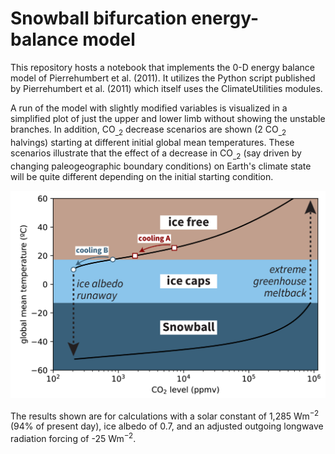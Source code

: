 # Snowball bifurcation energy-balance model

This repository hosts a notebook that implements the 0-D energy balance model of Pierrehumbert et al. (2011). It utilizes the Python script published by Pierrehumbert et al. (2011) which itself uses the ClimateUtilities modules. 

A run of the model with slightly modified variables is visualized in a simplified plot of just the upper and lower limb without showing the unstable branches. In addition, CO<sub>_2</sub> decrease scenarios are shown (2 CO<sub>_2</sub> halvings) starting at different initial global mean temperatures. These scenarios illustrate that the effect of a decrease in CO<sub>_2</sub> (say driven by changing paleogeographic boundary conditions) on Earth's climate state will be quite different depending on the initial starting condition.

![Figure of results from energy-balance model illustrating Snowball bifurcation](https://github.com/Swanson-Hysell/Snowball_bifurcation_EBM/blob/main/Snowball_bifurcation_figure.png)

The results shown are for calculations with a solar constant of 1,285 Wm<sup>−2</sup> (94% of present day), ice albedo of 0.7, and an adjusted outgoing longwave radiation forcing of -25 Wm<sup>−2</sup>. 